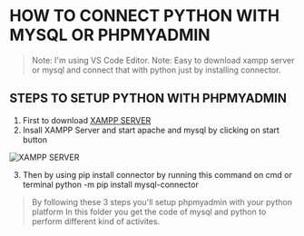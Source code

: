 # HOW TO CONNECT PYTHON WITH MYSQL OR PHPMYADMIN
> Note: I'm using VS Code Editor.
> Note: Easy to download xampp server or mysql and connect that with python just by installing connector.

## STEPS TO SETUP PYTHON WITH PHPMYADMIN

1. First to download [XAMPP SERVER](https://www.apachefriends.org/download.html)
2. Insall XAMPP Server and start apache and mysql by clicking on start button

![XAMPP SERVER](https://a.fsdn.com/con/app/proj/xampp/screenshots/Screen%20Shot%202016-02-19%20at%2016.png/max/max/1)

3. Then by using pip install connector by running this command on cmd or terminal
    python -m pip install mysql-connector

> By following these 3 steps you'll setup phpmyadmin with your python platform
> In this folder you get the code of mysql and python to perform different kind of activites.

